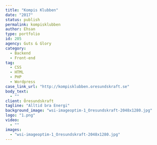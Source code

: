 ```yaml
---
title: "Kompis Klubben"
date: "2017"
status: publish
permalink: kompisklubben
author: Ehsan
type: portfolio
id: 205
agency: Guts & Glory
category:
  - Backend
  - Front-end
tag:
  - CSS
  - HTML
  - PHP
  - Wordpress
case_link_url: "http://kompisklubben.oresundskraft.se"
body_text:
  - ""
client: Öresundskraft
tagline: "Alltid bra Energi"
background_image: "wsi-imageoptim-1_Oresundskraft-2048x1280.jpg"
logo: "1.png"
video:
  - ""
images:
  - "wsi-imageoptim-1_Oresundskraft-2048x1280.jpg"
---
```

